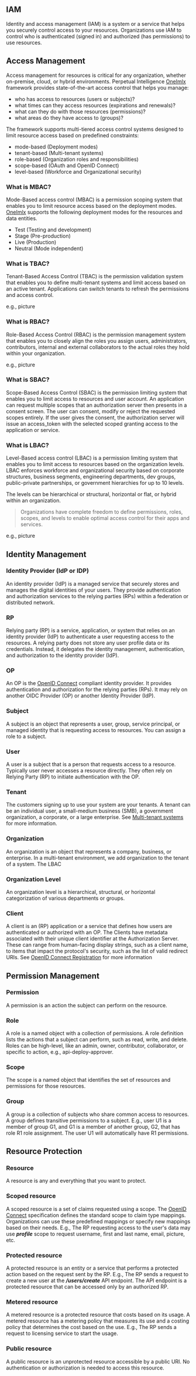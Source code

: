 ## IAM 
Identity and access management (IAM) is a system or a service that helps you securely control access to your resources. Organizations use IAM to control who is authenticated (signed in) and authorized (has permissions) to use resources.

## Access Management
Access management for resources is critical for any organization, whether on-premise, cloud, or hybrid environments. Perpetual Intelligence [OneImlx](/articles/concepts/oneimlx.md) framework provides state-of-the-art access control that helps you manage:
- who has access to resources (users or subjects)?
- what times can they access resources (expirations and renewals)?
- what can they do with those resources (permissions)?
- what areas do they have access to (groups)?

The framework supports multi-tiered access control systems designed to limit resource access based on predefined constraints:
- mode-based (Deployment modes)
- tenant-based (Multi-tenant systems)
- role-based (Organization roles and responsibilities)
- scope-based (OAuth and OpenID Connect)
- level-based (Workforce and Organizational security)

### What is MBAC?
Mode-Based access control (MBAC) is a permission scoping system that enables you to limit resource access based on the deployment modes. [OneImlx](/articles/concepts/oneimlx.md) supports the following deployment modes for the resources and data entities.
- Test (Testing and development)
- Stage (Pre-production)
- Live (Production)
- Neutral (Mode independent)

### What is TBAC?
Tenant-Based Access Control (TBAC) is the permission validation system that enables you to define multi-tenant systems and limit access based on an active tenant. Applications can switch tenants to refresh the permissions and access control.

e.g., picture 

### What is RBAC?
Role-Based Access Control (RBAC) is the permission management system that enables you to closely align the roles you assign users, administrators, contributors, internal and external collaborators to the actual roles they hold within your organization.

e.g., picture

### What is SBAC?
Scope-Based Access Control (SBAC) is the permission limiting system that enables you to limit access to resources and user account. An application can request multiple scopes that an authorization server then presents in a consent screen. The user can consent, modify or reject the requested scopes entirely. If the user gives the consent, the authorization server will issue an access_token with the selected scoped granting access to the application or service.

### What is LBAC?
Level-Based access control (LBAC) is a permission limiting system that enables you to limit access to resources based on the organization levels. LBAC enforces workforce and organizational security based on corporate structures, business segments, engineering departments, dev groups, public-private partnerships, or government hierarchies for up to 10 levels.

The levels can be hierarchical or structural, horizontal or flat, or hybrid within an organization.

> Organizations have complete freedom to define permissions, roles, scopes, and levels to enable optimal access control for their apps and services.

e.g., picture

## Identity Management

### Identity Provider (IdP or IDP)
An identity provider (IdP) is a managed service that securely stores and manages the digital identities of your users. They provide authentication and authorization services to the relying parties (RPs) within a federation or distributed network. 

### RP
Relying party (RP) is a service, application, or system that relies on an identity provider (IdP) to authenticate a user requesting access to the resources. A relying party does not store any user profile data or its credentials. Instead, it delegates the identity management, authentication, and authorization to the identity provider (IdP).

### OP
An OP is the [OpenID Connect](https://openid.net/connect/) compliant identity provider. It provides authentication and authorization for the relying parties (RPs). It may rely on another OIDC Provider (OP) or another Identity Provider (IdP).

### Subject
A subject is an object that represents a user, group, service principal, or managed identity that is requesting access to resources. You can assign a role to a subject.

### User
A user is a subject that is a person that requests access to a resource. Typically user never accesses a resource directly. They often rely on Relying Party (RP) to initiate authentication with the OP.

### Tenant
The customers signing up to use your system are your tenants. A tenant can be an individual user, a small-medium business (SMB), a government organization, a corporate, or a large enterprise. See [Multi-tenant systems](/articles/concepts/multi_tenant_systems.md) for more information.

### Organization
An organization is an object that represents a company, business, or enterprise. In a multi-tenant environment, we add organization to the tenant of a system. The LBAC

### Organization Level
An organization level is a hierarchical, structural, or horizontal categorization of various departments or groups.

### Client
A client is an (RP) application or a service that defines how users are authenticated or authorized with an OP. The Clients have metadata associated with their unique client identifier at the Authorization Server. These can range from human-facing display strings, such as a client name, to items that impact the protocol's security, such as the list of valid redirect URIs.  See [OpenID Connect Registration](https://openid.net/specs/openid-connect-registration-1_0.html) for more information

## Permission Management

### Permission
A permission is an action the subject can perform on the resource.

### Role
A role is a named object with a collection of permissions. A role definition lists the actions that a subject can perform, such as read, write, and delete. Roles can be high-level, like an admin, owner, contributor, collaborator, or specific to action, e.g., api-deploy-approver.

### Scope
The scope is a named object that identifies the set of resources and permissions for those resources.

### Group
A group is a collection of subjects who share common access to resources. A group defines transitive permissions to a subject. E.g., user U1 is a member of group G1, and G1 is a member of another group, G2, that has role R1 role assignment. The user U1 will automatically have R1 permissions.

## Resource Protection

### Resource
A resource is any and everything that you want to protect.

### Scoped resource
A scoped resource is a set of claims requested using a scope. The [OpenID Connect](https://openid.net/connect/) specification defines the standard scope to claim type mappings. Organizations can use these predefined mappings or specify new mappings based on their needs. E.g., The RP requesting access to the user's data may use ***profile*** scope to request username, first and last name, email, picture, etc.

### Protected resource
A protected resource is an entity or a service that performs a protected action based on the request sent by the RP. E.g., The RP sends a request to create a new user at the ***/users/create*** API endpoint. The API endpoint is a protected resource that can be accessed only by an authorized RP.

### Metered resource
A metered resource is a protected resource that costs based on its usage. A metered resource has a metering policy that measures its use and a costing policy that determines the cost based on the use. E.g., The RP sends a request to licensing service to start the usage.

### Public resource
A public resource is an unprotected resource accessible by a public URI. No authentication or authorization is needed to access this resource.